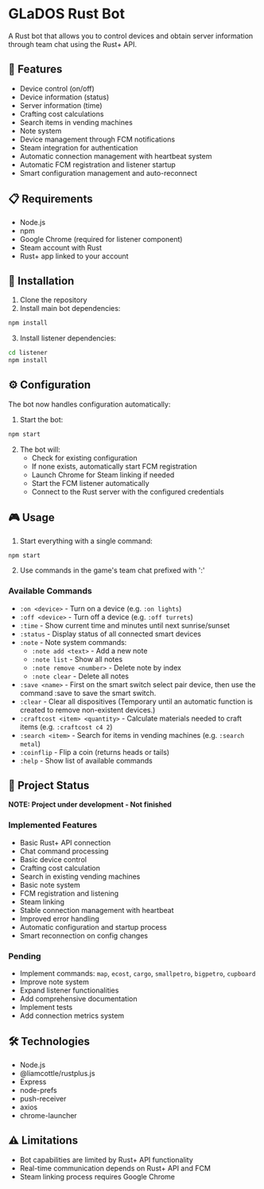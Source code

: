 # GLaDOS Rust Bot

A Rust bot that allows you to control devices and obtain server information through team chat using the Rust+ API.

## 🚀 Features

- Device control (on/off)
- Device information (status)
- Server information (time)
- Crafting cost calculations
- Search items in vending machines
- Note system
- Device management through FCM notifications
- Steam integration for authentication
- Automatic connection management with heartbeat system
- Automatic FCM registration and listener startup
- Smart configuration management and auto-reconnect

## 📋 Requirements

- Node.js
- npm
- Google Chrome (required for listener component)
- Steam account with Rust
- Rust+ app linked to your account

## 🔧 Installation

1. Clone the repository
2. Install main bot dependencies:
```bash
npm install
```
3. Install listener dependencies:
```bash
cd listener
npm install
```

## ⚙️ Configuration

The bot now handles configuration automatically:

1. Start the bot:
```bash
npm start
```

2. The bot will:
   - Check for existing configuration
   - If none exists, automatically start FCM registration
   - Launch Chrome for Steam linking if needed
   - Start the FCM listener automatically
   - Connect to the Rust server with the configured credentials

## 🎮 Usage

1. Start everything with a single command:
```bash
npm start
```

2. Use commands in the game's team chat prefixed with ':' 

### Available Commands

- `:on <device>` - Turn on a device (e.g. `:on lights`)
- `:off <device>` - Turn off a device (e.g. `:off turrets`)
- `:time` - Show current time and minutes until next sunrise/sunset
- `:status` - Display status of all connected smart devices
- `:note` - Note system commands:
  - `:note add <text>` - Add a new note
  - `:note list` - Show all notes
  - `:note remove <number>` - Delete note by index
  - `:note clear` - Delete all notes
- `:save <name>` - First on the smart switch select pair device, then use the command :save <name> to save the smart switch.
- `:clear` - Clear all dispositives (Temporary until an automatic function is created to remove non-existent devices.)
- `:craftcost <item> <quantity>` - Calculate materials needed to craft items (e.g. `:craftcost c4 2`)
- `:search <item>` - Search for items in vending machines (e.g. `:search metal`)
- `:coinflip` - Flip a coin (returns heads or tails)
- `:help` - Show list of available commands

## 🚧 Project Status

**NOTE: Project under development - Not finished**

### Implemented Features
- Basic Rust+ API connection
- Chat command processing
- Basic device control
- Crafting cost calculation
- Search in existing vending machines
- Basic note system
- FCM registration and listening
- Steam linking
- Stable connection management with heartbeat
- Improved error handling
- Automatic configuration and startup process
- Smart reconnection on config changes

### Pending
- Implement commands: `map`, `ecost`, `cargo`, `smallpetro`, `bigpetro`, `cupboard`
- Improve note system
- Expand listener functionalities
- Add comprehensive documentation
- Implement tests
- Add connection metrics system

## 🛠️ Technologies

- Node.js
- @liamcottle/rustplus.js
- Express
- node-prefs
- push-receiver
- axios
- chrome-launcher

## ⚠️ Limitations

- Bot capabilities are limited by Rust+ API functionality
- Real-time communication depends on Rust+ API and FCM
- Steam linking process requires Google Chrome
